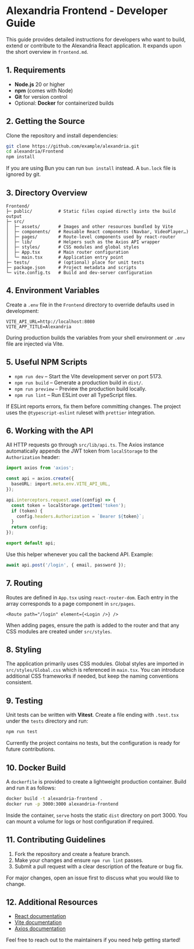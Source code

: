 # Alexandria Frontend - Developer Guide

This guide provides detailed instructions for developers who want to build, extend or contribute to the Alexandria React application. It expands upon the short overview in `frontend.md`.

## 1. Requirements

- **Node.js** 20 or higher
- **npm** (comes with Node)
- **Git** for version control
- Optional: **Docker** for containerized builds

## 2. Getting the Source

Clone the repository and install dependencies:

```bash
git clone https://github.com/example/alexandria.git
cd alexandria/Frontend
npm install
```

If you are using Bun you can run `bun install` instead. A `bun.lock` file is ignored by git.

## 3. Directory Overview

```
Frontend/
├─ public/          # Static files copied directly into the build output
├─ src/
│  ├─ assets/       # Images and other resources bundled by Vite
│  ├─ components/   # Reusable React components (Navbar, VideoPlayer…)
│  ├─ pages/        # Route-level components used by react-router
│  ├─ lib/          # Helpers such as the Axios API wrapper
│  ├─ styles/       # CSS modules and global styles
│  ├─ App.tsx       # Main router configuration
│  └─ main.tsx      # Application entry point
├─ tests/           # (optional) place for unit tests
├─ package.json     # Project metadata and scripts
└─ vite.config.ts   # Build and dev-server configuration
```

## 4. Environment Variables

Create a `.env` file in the `Frontend` directory to override defaults used in development:

```
VITE_API_URL=http://localhost:8080
VITE_APP_TITLE=Alexandria
```

During production builds the variables from your shell environment or `.env` file are injected via Vite.

## 5. Useful NPM Scripts

- `npm run dev` – Start the Vite development server on port 5173.
- `npm run build` – Generate a production build in `dist/`.
- `npm run preview` – Preview the production build locally.
- `npm run lint` – Run ESLint over all TypeScript files.

If ESLint reports errors, fix them before committing changes. The project uses the `@typescript-eslint` ruleset with `prettier` integration.

## 6. Working with the API

All HTTP requests go through `src/lib/api.ts`. The Axios instance automatically appends the JWT token from `localStorage` to the `Authorization` header:

```ts
import axios from 'axios';

const api = axios.create({
  baseURL: import.meta.env.VITE_API_URL,
});

api.interceptors.request.use((config) => {
  const token = localStorage.getItem('token');
  if (token) {
    config.headers.Authorization = `Bearer ${token}`;
  }
  return config;
});

export default api;
```

Use this helper whenever you call the backend API. Example:

```ts
await api.post('/login', { email, password });
```

## 7. Routing

Routes are defined in `App.tsx` using `react-router-dom`. Each entry in the array corresponds to a page component in `src/pages`.

```
<Route path="/login" element={<Login />} />
```

When adding pages, ensure the path is added to the router and that any CSS modules are created under `src/styles`.

## 8. Styling

The application primarily uses CSS modules. Global styles are imported in `src/styles/Global.css` which is referenced in `main.tsx`. You can introduce additional CSS frameworks if needed, but keep the naming conventions consistent.

## 9. Testing

Unit tests can be written with **Vitest**. Create a file ending with `.test.tsx` under the `tests` directory and run:

```bash
npm run test
```

Currently the project contains no tests, but the configuration is ready for future contributions.

## 10. Docker Build

A `dockerfile` is provided to create a lightweight production container. Build and run it as follows:

```bash
docker build -t alexandria-frontend .
docker run -p 3000:3000 alexandria-frontend
```

Inside the container, `serve` hosts the static `dist` directory on port 3000. You can mount a volume for logs or host configuration if required.

## 11. Contributing Guidelines

1. Fork the repository and create a feature branch.
2. Make your changes and ensure `npm run lint` passes.
3. Submit a pull request with a clear description of the feature or bug fix.

For major changes, open an issue first to discuss what you would like to change.

## 12. Additional Resources

- [React documentation](https://react.dev/)
- [Vite documentation](https://vitejs.dev/)
- [Axios documentation](https://axios-http.com/)

Feel free to reach out to the maintainers if you need help getting started!

